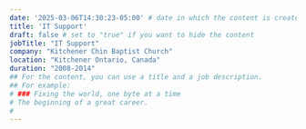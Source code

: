 ```yaml
---
date: '2025-03-06T14:30:23-05:00' # date in which the content is created - defaults to "today"
title: 'IT Support'
draft: false # set to "true" if you want to hide the content 
jobTitle: "IT Support"
company: "Kitchener Chin Baptist Church"
location: "Kitchener Ontario, Canada"
duration: "2008-2014"
## For the content, you can use a title and a job description.
## For example:
# ### Fixing the world, one byte at a time
# The beginning of a great career. 
# 
---
```

